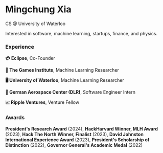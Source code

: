 <h1 align="left">Mingchung Xia</h1>

CS @ University of Waterloo

Interested in software, machine learning, startups, finance, and physics.

<h3 align="left">Experience</h3>

**💳 Eclipse**, Co-Founder

**🤖 The Games Institute**, Machine Learning Researcher

**🖥️ University of Waterloo**, Machine Learning Researcher

**🚀 German Aerospace Center (DLR)**, Software Engineer Intern

**📈 Ripple Ventures**, Venture Fellow

<h3 align="left">Awards</h3>

**President's Research Award** (2024), **HackHarvard Winner, MLH Award** (2023), **Hack The North Winner, Finalist** (2023), **David Johnston International Experience Award** (2023), **President's Scholarship of Distinction** (2022), **Governor General's Academic Medal** (2022)
